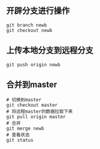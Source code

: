 ## 开辟分支进行操作
```git
git branch newb
git checkout newb
```

## 上传本地分支到远程分支
```
git push origin newb
```

## 合并到master
```
# 切换到master
git checkout master
# 将远程master的数据拉取下来
git pull origin master
# 合并
git merge newb
# 查看状态
git status

```